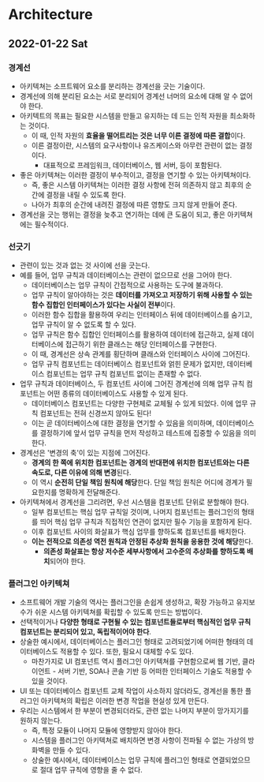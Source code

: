 # Architecture
## 2022-01-22 Sat

### 경계선
* 아키텍쳐는 소프트웨어 요소를 분리하는 경계선을 긋는 기술이다.
* 경계선에 의해 분리된 요소는 서로 분리되어 경계선 너머의 요소에 대해 알 수 없어야 한다.
* 아키텍트의 목표는 필요한 시스템을 만들고 유지하는 데 드는 인적 자원을 최소화하는 것이다.
  * 이 때, 인적 자원의 **효율을 떨어트리는 것은 너무 이른 결정에 따른 결합**이다.
  * 이른 결정이란, 시스템의 요구사항이나 유즈케이스와 아무런 관련이 없는 결정이다.
    * 대표적으로 프레임워크, 데이터베이스, 웹 서버, 등이 포함된다.
* 좋은 아키텍쳐는 이러한 결정이 부수적이고, 결정을 연기할 수 있는 아키텍쳐이다.
  * 즉, 좋은 시스템 아키텍쳐는 이러한 결정 사항에 전혀 의존하지 않고 최후의 순간에 결정을 내릴 수 있도록 한다.
  * 나아가 최후의 순간에 내려진 결정에 따른 영향도 크지 않게 만들어 준다.
* 경계선을 긋는 행위는 결정을 늦추고 연기하는 데에 큰 도움이 되고, 좋은 아키텍쳐에는 필수적이다.

### 선긋기
* 관련이 있는 것과 없는 것 사이에 선을 긋는다.
* 예를 들어, 업무 규칙과 데이터베이스는 관련이 없으므로 선을 그어야 한다.
  * 데이터베이스는 업무 규칙이 간접적으로 사용하는 도구에 불과하다.
  * 업무 규칙이 알아야하는 것은 **데이터를 가져오고 저장하기 위해 사용할 수 있는 함수 집합인 인터페이스가 있다는 사실이 전부**이다.
  * 이러한 함수 집합을 활용하여 우리는 인터페이스 뒤에 데이터베이스를 숨기고, 업무 규칙이 알 수 없도록 할 수 있다.
  * 업무 규칙은 함수 집합인 인터페이스를 활용하여 데이터에 접근하고, 실제 데이터베이스에 접근하기 위한 클래스는 해당 인터페이스를 구현한다.
  * 이 때, 경계선은 상속 관계를 횡단하며 클래스와 인터페이스 사이에 그어진다.
  * 업무 규칙 컴포넌트는 데이터베이스 컴포넌트와 얽힌 문제가 없지만, 데이터베이스 컴포넌트는 업무 규칙 컴포넌트 없이는 존재할 수 없다.
* 업무 규칙과 데이터베이스, 두 컴포넌트 사이에 그어진 경계선에 의해 업무 규칙 컴포넌트는 어떤 종류의 데이터베이스도 사용할 수 있게 된다.
  * 데이터베이스 컴포넌트는 다양한 구현체로 교체될 수 있게 되었다. 이에 업무 규칙 컴포넌트는 전혀 신경쓰지 않아도 된다!
  * 이는 곧 데이터베이스에 대한 결정을 연기할 수 있음을 의미하며, 데이터베이스를 결정하기에 앞서 업무 규칙을 먼저 작성하고 테스트에 집중할 수 있음을 의미한다.
* 경계선은 '변경의 축'이 있는 지점에 그어진다.
  * **경계의 한 쪽에 위치한 컴포넌트는 경계의 반대편에 위치한 컴포넌트와는 다른 속도로, 다른 이유에 의해 변경**된다.
  * 이 역시 **순전히 단일 책임 원칙에 해당**한다. 단일 책임 원칙은 어디에 경계가 필요한지를 명확하게 전달해준다.
* 아키텍쳐에서 경계선을 그리려면, 우선 시스템을 컴포넌트 단위로 분할해야 한다.
  * 일부 컴포넌트는 핵심 업무 규칙일 것이며, 나머지 컴포넌트는 플러그인의 형태를 띄어 핵심 업무 규칙과 직접적인 연관이 없지만 필수 기능을 포함하게 된다.
  * 이후 컴포넌트 사이의 화살표가 핵심 업무를 향하도록 컴포넌트를 배치한다.
  * **이는 전적으로 의존성 역전 원칙과 안정된 추상화 원칙을 응용한 것에 해당**한다.
    * **의존성 화살표는 항상 저수준 세부사항에서 고수준의 추상화를 향하도록 배치**되어야 한다.

### 플러그인 아키텍쳐
* 소프트웨어 개발 기술의 역사는 플러그인을 손쉽게 생성하고, 확장 가능하고 유지보수가 쉬운 시스템 아키텍쳐를 확립할 수 있도록 만드는 방법이다.
* 선택적이거나 **다양한 형태로 구현될 수 있는 컴포넌트들로부터 핵심적인 업무 규칙 컴포넌트는 분리되어 있고, 독립적이어야 한다**.
* 상술한 예시에서, 데이터베이스는 플러그인 형태로 고려되었기에 어떠한 형태의 데이터베이스도 적용할 수 있다. 또한, 필요시 대체할 수도 있다.
  * 마찬가지로 UI 컴포넌트 역시 플러그인 아키텍쳐를 구현함으로써 웹 기반, 클라이언트 - 서버 기반, SOA나 콘솔 기반 등 어떠한 인터페이스 기술도 적용할 수 있을 것이다.
* UI 또는 데이터베이스 컴포넌트 교체 작업이 사소하지 않더라도, 경계선을 통한 플러그인 아키텍쳐의 확립은 이러한 변경 작업을 현실성 있게 만든다.
* 우리는 시스템에서 한 부분이 변경되더라도, 관련 없는 나머지 부분이 망가지기를 원하지 않는다.
  * 즉, 특정 모듈이 나머지 모듈에 영향받지 않아야 한다.
  * 시스템을 플러그인 아키텍쳐로 배치하면 변경 사항이 전파될 수 없는 가상의 방화벽을 만들 수 있다.
  * 상술한 예시에서, 데이터베이스는 업무 규칙에 플러그인 형태로 연결되었으므로 절대 업무 규칙에 영향을 줄 수 없다.
